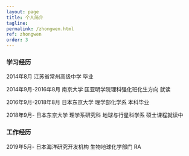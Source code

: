 ```yaml
---
layout: page
title: 个人简介
tagline: 
permalink: /zhongwen.html
ref: zhongwen
order: 3
---
```


### 学习经历

2014年8月                 江苏省常州高级中学 毕业

2014年9月-2016年8月       南京大学 匡亚明学院理科强化班化生方向 就读

2016年9月-2018年8月       日本东京大学 理学部化学系 本科毕业

2018年9月-               日本东京大学 理学系研究科 地球与行星科学系 硕士课程就读中

### 工作经历

2019年5月-              日本海洋研究开发机构 生物地球化学部门 RA
